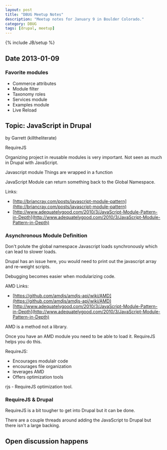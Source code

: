 ```yaml
---
layout: post
title: "DBUG Meetup Notes"
description: "Meetup notes for January 9 in Boulder Colorado."
category: DBUG
tags: [drupal, meetup]
---
```

{% include JB/setup %}

## Date 2013-01-09

### Favorite modules
* Commerce attributes
* Module filter
* Taxonomy roles
* Services module
* Examples module
* Live Reload

## Topic: JavaScript in Drupal

by Garrett (killtheliterate)

RequireJS

Organizing project in reusable modules is very important. Not seen as much in
Drupal with JavaScript.

Javascript module
  Things are wrapped in a function


JavaScript Module can return something back to the Global Namespace.

Links:
* [http://briancray.com/posts/javascript-module-pattern](http://briancray.com/posts/javascript-module-pattern)
* [http://www.adequatelygood.com/2010/3/JavaScript-Module-Pattern-in-Depth](http://www.adequatelygood.com/2010/3/JavaScript-Module-Pattern-in-Depth)


### Asynchronous Module Definition

Don't polute the global namespace
Javascript loads synchronously which can lead to slower loads.

Drupal has an issue here, you would need to print out the javascript array and
re-weight scripts.

Debugging becomes easier when modularizing code.

AMD Links:
* [https://github.com/amdjs/amdjs-api/wiki/AMD](https://github.com/amdjs/amdjs-api/wiki/AMD)
* [http://www.adequatelygood.com/2010/3/JavaScript-Module-Pattern-in-Depth](http://www.adequatelygood.com/2010/3/JavaScript-Module-Pattern-in-Depth)

AMD is a method not a library.

Once you have an AMD module you need to be able to load it. RequireJS helps
you do this.

RequireJS:
* Encourages modulalr code
* encourages file organization
* leverages AMD
* Offers optimization tools

rjs - RequireJS optimization tool.

### RequireJS & Drupal
RequireJS is a bit tougher to get into Drupal but it can be done.

There are a couple threads around adding the JavaScript to Drupal but there
isn't a large backing.


## Open discussion happens

